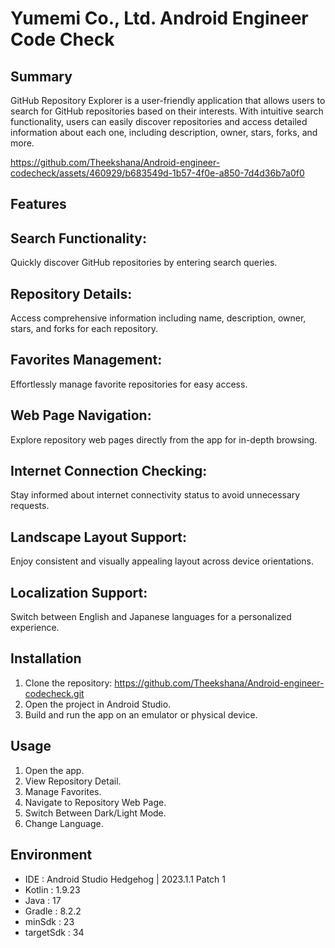 # Yumemi Co., Ltd. Android Engineer Code Check

## Summary

GitHub Repository Explorer is a user-friendly application that allows users to search for GitHub repositories based on their interests. With intuitive search functionality, users can easily discover repositories and access detailed information about each one, including description, owner, stars, forks, and more.

https://github.com/Theekshana/Android-engineer-codecheck/assets/460929/b683549d-1b57-4f0e-a850-7d4d36b7a0f0

## Features

## Search Functionality:
Quickly discover GitHub repositories by entering search queries.

## Repository Details:
Access comprehensive information including name, description, owner, stars, and forks for each repository.

## Favorites Management:
Effortlessly manage favorite repositories for easy access.

## Web Page Navigation:
Explore repository web pages directly from the app for in-depth browsing.

## Internet Connection Checking:
Stay informed about internet connectivity status to avoid unnecessary requests.

## Landscape Layout Support:
Enjoy consistent and visually appealing layout across device orientations.

## Localization Support:
Switch between English and Japanese languages for a personalized experience.

## Installation
1. Clone the repository: https://github.com/Theekshana/Android-engineer-codecheck.git
2. Open the project in Android Studio.
3. Build and run the app on an emulator or physical device.

## Usage
1. Open the app.
2. View Repository Detail.
3. Manage Favorites.
4. Navigate to Repository Web Page.
5. Switch Between Dark/Light Mode.
6. Change Language.

## Environment
- IDE : Android Studio Hedgehog | 2023.1.1 Patch 1
- Kotlin : 1.9.23
- Java : 17
- Gradle : 8.2.2
- minSdk : 23
- targetSdk : 34
